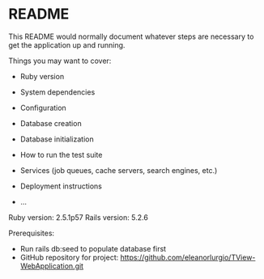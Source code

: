 # README

This README would normally document whatever steps are necessary to get the
application up and running.

Things you may want to cover:

* Ruby version

* System dependencies

* Configuration

* Database creation

* Database initialization

* How to run the test suite

* Services (job queues, cache servers, search engines, etc.)

* Deployment instructions

* ...

Ruby version: 2.5.1p57
Rails version: 5.2.6

Prerequisites:
 - Run rails db:seed to populate database first
 - GitHub repository for project: https://github.com/eleanorlurgio/TView-WebApplication.git
